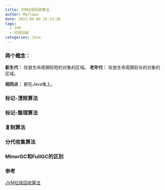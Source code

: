 ```yaml
---
title: JVM垃圾回收算法
author: Marlowe
date: 2021-04-09 15:13:36
tags: 
  - JVM
  - 垃圾回收
categories: Java
---
```


<!--more-->

### 两个概念：

**新生代：** 存放生命周期较短的对象的区域。
**老年代：** 存放生命周期较长的对象的区域。

**相同点：** 都在Java堆上。

### 标记-清除算法


### 标记-整理算法


### 复制算法

### 分代收集算法


### MinorGC和FullGC的区别


### 参考
[JVM垃圾回收算法](https://blog.csdn.net/weixin_43213517/article/details/89853530)